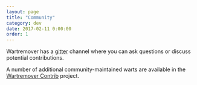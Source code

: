 ```yaml
---
layout: page
title: "Community"
category: dev
date: 2017-02-11 0:00:00
order: 1
---
```


Wartremover has a [gitter](https://gitter.im/wartremover/Lobby#) channel where you can ask questions or discuss potential contributions.

A number of additional community-maintained warts are available in the [Wartremover Contrib](https://github.com/wartremover/wartremover-contrib)  project.
